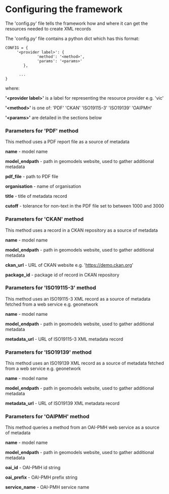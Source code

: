 # Configuring the framework

The 'config.py' file tells the framework how and where it can get the resources needed to create XML records

The 'config.py' file contains a python dict which has this format:
```
CONFIG = {
     '<provider label>': {
              'method': '<method>',
              'params': '<params>' 
        },

      ...
}
```
where:

**'\<provider label>'** is a label for representing the resource provider e.g. 'vic'

**'\<method>'** is one of: 'PDF' 'CKAN' 'ISO19115-3' 'ISO19139' 'OAIPMH'

**'\<params>'** are detailed in the sections below


### Parameters for 'PDF' method

This method uses a PDF report file as a source of metadata

**name** - model name

**model_endpath** - path in geomodels website, used to gather additional metadata

**pdf_file** - path to PDF file

**organisation** - name of organisation

**title** - title of metadata record

**cutoff** - tolerance for non-text in the PDF file set to between 1000 and 3000


### Parameters for 'CKAN' method

This method uses a record in a CKAN repository as a source of metadata

**name** - model name

**model_endpath** - path in geomodels website, used to gather additional metadata

**ckan_url** - URL of CKAN website e.g. 'https://demo.ckan.org'

**package_id** - package id of record in CKAN repository


### Parameters for 'ISO19115-3' method

This method uses an ISO19115-3 XML record as a source of metadata fetched from a web service e.g. geonetwork

**name** - model name

**model_endpath** - path in geomodels website, used to gather additional metadata

**metadata_url** - URL of ISO19115-3 XML metadata record

### Parameters for 'ISO19139' method

This method uses an ISO19139 XML record as a source of metadata fetched from a web service e.g. geonetwork

**name** - model name

**model_endpath** - path in geomodels website, used to gather additional metadata

**metadata_url** - URL of ISO19139 XML metadata record

### Parameters for 'OAIPMH' method

This method queries a method from an OAI-PMH web service as a source of metadata

**name** - model name

**model_endpath** - path in geomodels website, used to gather additional metadata

**oai_id** - OAI-PMH id string

**oai_prefix** - OAI-PMH prefix string

**service_name** - OAI-PMH service name



